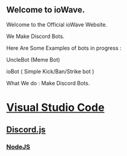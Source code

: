 ## Welcome to ioWave.

Welcome to the Official ioWave Website.
<p> We Make Discord Bots. <p>
<p> Here Are Some Examples of bots in progress : <p>
<p> UncleBot (Meme Bot) <p>
 <p> ioBot ( Simple Kick/Ban/Strike bot ) <p>
  
What We do :
Make Discord Bots.


# [Visual Studio Code](https://code.visualstudio.com/)
## [Discord.js](https://discord.js.org/#/)
### [NodeJS](https://nodejs.org/en/)

